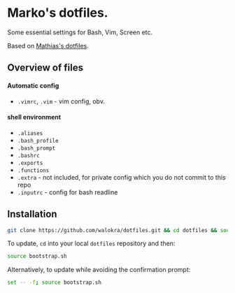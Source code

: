 # Marko's dotfiles.

Some essential settings for Bash, Vim, Screen etc.

Based on [Mathias's dotfiles](https://github.com/mathiasbynens/dotfiles/).

## Overview of files

####  Automatic config
* `.vimrc`, `.vim` - vim config, obv.

#### shell environment
* `.aliases`
* `.bash_profile`
* `.bash_prompt`
* `.bashrc`
* `.exports`
* `.functions`
* `.extra` - not included, for  private config which you do not commit to this repo
* `.inputrc` - config for bash readline

## Installation

```bash
git clone https://github.com/walokra/dotfiles.git && cd dotfiles && source bootstrap.sh
```

To update, `cd` into your local `dotfiles` repository and then:

```bash
source bootstrap.sh
```

Alternatively, to update while avoiding the confirmation prompt:

```bash
set -- -f; source bootstrap.sh
```


